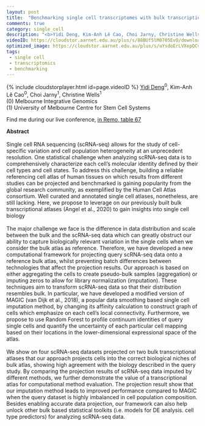 ```yaml
---
layout: post
title:  "Benchmarking single cell transcriptomes with bulk transcriptional atlases."
comments: true
category: single_cell
description: "<b>Yidi Deng, Kim-Anh Lê Cao, Choi Jarny, Christine Wells</b><br/><br/>Single cell RNA sequencing (scRNA-seq) allows..."
videoID: https://cloudstor.aarnet.edu.au/plus/s/88BUf5lM0705EvO/download
optimized_image: https://cloudstor.aarnet.edu.au/plus/s/uYsdoErLVXepQCv/download
tags:
 - single cell
 - transcriptomics
 - benchmarking
---
```

{% include cloudstorplayer.html id=page.videoID %}
<u>Yidi Deng</u><sup>0</sup>, Kim-Anh Lê Cao<sup>0</sup>, Choi Jarny<sup>1</sup>, Christine Wells<sup>1</sup><br/>
\(0\) Melbourne Integrative Genomics<br/>
\(1\) University of Melbourne Centre for Stem Cell Systems

Find me during our live conference, [in Remo, table 67](https://remo.co)

<b>Abstract</b><br/>
<br/>Single cell RNA sequencing \(scRNA-seq\) allows for the study of cell-specific variation and cell population heterogeneity at an unprecedent resolution. One statistical challenge when analyzing scRNA-seq data is to comprehensively characterize each cell’s molecular identity defined by their cell types and cell states. To address this challenge, building a reliable referencing cell atlas of human tissues on which results from different studies can be projected and benchmarked is gaining popularity from the global research community, as exemplified by the Human Cell Atlas consortium. Well curated and annotated single cell atlases, nonetheless, are still lacking. Here, we propose to leverage on our previously built bulk transcriptional atlases \(Angel et al., 2020\) to gain insights into single cell biology  <br/><br/>The major challenge we face is the difference in data distribution and scale between the bulk and the scRNA-seq data which can greatly obstruct our ability to capture biologically relevant variation in the single cells when we consider the bulk atlas as reference. Therefore, we have developed a new computational framework for projecting query scRNA-seq data onto a reference bulk atlas, whilst preventing batch differences between technologies that affect the projection results. Our approach is based on either aggregating the cells to create pseudo-bulk samples \(aggregation\) or imputing zeros to allow for library normalization \(imputation\). These techniques aim to transform scRNA-seq data so that their distribution resembles bulk. In particular, we have developed a modified version of MAGIC \(van Dijk et al., 2018\), a popular data smoothing based single cell imputation method, by changing its affinity calculation to construct graph of cells which emphasize on each cell’s local connectivity. Furthermore, we propose to use Random Forest to profile continuum identities of query single cells and quantify the uncertainty of each particular cell mapping based on their locations in the lower-dimensional expressional space of the atlas.<br/><br/>We show on four scRNA-seq datasets projected on two bulk transcriptional atlases that our approach projects cells into the correct biological niches of bulk atlas, showing high agreement with the biology described in the query study. By comparing the projection results of scRNA-seq data imputed by different methods, we further demonstrate the value of a transcriptional atlas for computational method evaluation. The projection result show that our imputation method leads to improved performance compared to MAGIC when the query dataset is highly imbalanced in cell population composition. Besides enabling accurate data projection, our framework can also help unlock other bulk based statistical toolkits \(i.e. models for DE analysis. cell type predictors\) for analyzing scRNA-seq data.<br/>
